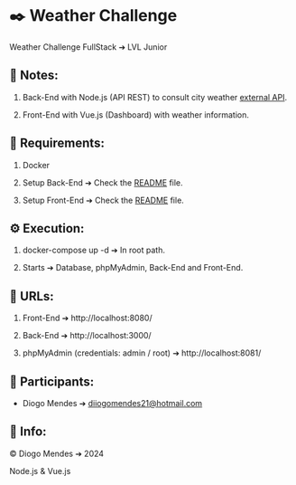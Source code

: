 # ✒️ Weather Challenge

Weather Challenge FullStack ➔ LVL Junior

## 📖 Notes:

1. Back-End with Node.js (API REST) to consult city weather [external API](https://openweathermap.org/).

2. Front-End with Vue.js (Dashboard) with weather information.

## 📝 Requirements:

1. Docker

2. Setup Back-End ➔ Check the [README](./backend/README.md) file.

3. Setup Front-End ➔ Check the [README](./frontend/README.md) file.

## ⚙️ Execution:

1. docker-compose up -d ➔ In root path.

2. Starts ➔ Database, phpMyAdmin, Back-End and Front-End.

## 📡 URLs:

1. Front-End ➔ http://localhost:8080/

2. Back-End ➔ http://localhost:3000/

3. phpMyAdmin (credentials: admin / root) ➔ http://localhost:8081/

## 🧑 Participants:

- Diogo Mendes ➔ diiogomendes21@hotmail.com

## 🔧 Info:

© Diogo Mendes ➔ 2024

Node.js & Vue.js
